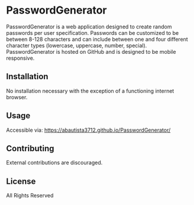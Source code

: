 # PasswordGenerator

PasswordGenerator is a web application designed to create random passwords per user specification. Passwords can be customized to be between 8-128 characters and can include between one and four different character types (lowercase, uppercase, number, special). PasswordGenerator is hosted on GitHub and is designed to be mobile responsive.

## Installation

No installation necessary with the exception of a functioning internet browser.

## Usage

Accessible via:
https://abautista3712.github.io/PasswordGenerator/

## Contributing

External contributions are discouraged.

## License

All Rights Reserved

